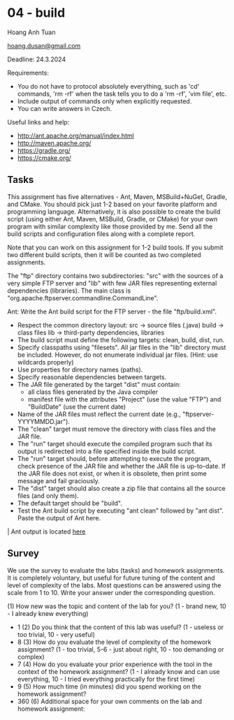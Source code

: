 # 04 - build

Hoang Anh Tuan

<hoang.dusan@gmail.com>

Deadline: 24.3.2024

Requirements:

- You do not have to protocol absolutely everything, such as 'cd' commands,
  'rm -rf' when the task tells you to do a 'rm -rf', 'vim file', etc.
- Include output of commands only when explicitly requested.
- You can write answers in Czech.

Useful links and help:

- <http://ant.apache.org/manual/index.html>
- <http://maven.apache.org/>
- <https://gradle.org/>
- <https://cmake.org/>

## Tasks

This assignment has five alternatives - Ant, Maven, MSBuild+NuGet, Gradle, and CMake.
You should pick just 1-2 based on your favorite platform and programming language.
Alternatively, it is also possible to create the build script (using either Ant, Maven, MSBuild, Gradle, or CMake) for your own program with similar complexity like those provided by me.
Send all the build scripts and configuration files along with a complete report.

Note that you can work on this assignment for 1-2 build tools.
If you submit two different build scripts, then it will be counted as two completed assignments.

The "ftp" directory contains two subdirectories: "src" with the sources of a very simple
FTP server and "lib" with few JAR files representing external dependencies (libraries).
The main class is "org.apache.ftpserver.commandline.CommandLine".

Ant: Write the Ant build script for the FTP server - the file "ftp/build.xml".

- Respect the common directory layout:
     src -> source files (.java)
     build -> class files
     lib -> third-party dependencies, libraries
- The build script must define the following targets: clean, build, dist, run.
- Specify classpaths using "filesets". All jar files in the "lib" directory
   must be included. However, do not enumerate individual jar files.
   (Hint: use wildcards properly)
- Use properties for directory names (paths).
- Specify reasonable dependencies between targets.
- The JAR file generated by the target "dist" must contain:
  - all class files generated by the Java compiler
  - manifest file with the attributes "Project" (use the value "FTP")
       and "BuildDate" (use the current date)
- Name of the JAR files must reflect the current date (e.g., "ftpserver-YYYYMMDD.jar").
- The "clean" target must remove the directory with class files and the JAR file.
- The "run" target should execute the compiled program such that its output is
   redirected into a file specified inside the build script.
- The "run" target should, before attempting to execute the program, check presence of the JAR file and whether the JAR file is up-to-date.
   If the JAR file does not exist, or when it is obsolete, then print some message and fail graciously.
- The "dist" target should also create a zip file that contains all the source files (and only them).
- The default target should be "build".
- Test the Ant build script by executing "ant clean" followed by "ant dist".
       Paste the output of Ant here.

| Ant output is located [here](https://github.com/spiduso/nswi154/blob/main/04-build-ant/ftp/ant.output)
## Survey

We use the survey to evaluate the labs (tasks) and homework assignments.
It is completely voluntary, but useful for future tuning of the content and level of complexity of the labs.
Most questions can be answered using the scale from 1 to 10.
Write your answer under the corresponding question.

(1) How new was the topic and content of the lab for you?
     (1 - brand new, 10 - I already knew everything)
- 1
(2) Do you think that the content of this lab was useful?
     (1 - useless or too trivial, 10 - very useful)
- 8
(3) How do you evaluate the level of complexity of the homework assignment?
     (1 - too trivial, 5-6 - just about right, 10 - too demanding or complex)
- 7
(4) How do you evaluate your prior experience with the tool in the context of the homework assignment?
     (1 - I already know and can use everything, 10 - I tried everything practically for the first time)
- 9
(5) How much time (in minutes) did you spend working on the homework assignment?
- 360
(6) Additional space for your own comments on the lab and homework assignment:
